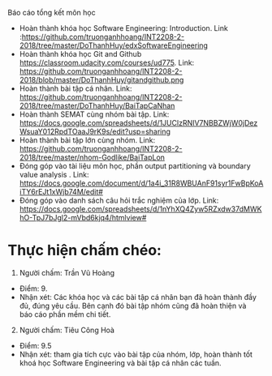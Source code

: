 ﻿Báo cáo tổng kết môn học

- Hoàn thành khóa học Software Engineering: Introduction. Link :https://github.com/truonganhhoang/INT2208-2-2018/tree/master/DoThanhHuy/edxSoftwareEngineering
- Hoàn thành khóa học Git and Github https://classroom.udacity.com/courses/ud775. Link: https://github.com/truonganhhoang/INT2208-2-2018/blob/master/DoThanhHuy/gitandgithub.png
- Hoàn thành bài tập cá nhân. Link: https://github.com/truonganhhoang/INT2208-2-2018/tree/master/DoThanhHuy/BaiTapCaNhan
- Hoàn thành SEMAT cùng nhóm bài tập. Link: https://docs.google.com/spreadsheets/d/1JUClzRNIV7NBBZWjW0jDezWsuaY012RpdTOaaJ9rK9s/edit?usp=sharing
- Hoàn thành bài tập lớn cùng nhóm. Link: https://github.com/truonganhhoang/INT2208-2-2018/tree/master/nhom-Godlike/BaiTapLon
- Đóng góp vào tài liệu môn học, phần output partitioning và boundary value analysis . Link: https://docs.google.com/document/d/1a4i_31R8WBUAnF91syr1FwBpKoAiTY6rEJt1xWjb74M/edit#
- Đóng góp vào danh sách câu hỏi trắc nghiệm của lớp. Link: https://docs.google.com/spreadsheets/d/1nYhXQ4Zyw5RZxdw37dMWKhO-TpJ7bJgl2-mVbd6kjq4/htmlview#

# Thực hiện chấm chéo:
 1. Người chấm: Trần Vũ Hoàng
 * Điểm: 9.
 * Nhận xét: Các khóa học và các bài tập cá nhân bạn đã hoàn thành đầy đủ, đúng yêu cầu. Bên cạnh đó bài tập nhóm cũng đã hoàn thiện và      báo cáo phần mềm chi tiết.
2. Người chấm: Tiêu Công Hoà 
 - Điểm: 9.5
 - Nhận xét: tham gia tích cực vào bài tập của nhóm, lớp, hoàn thành tốt khoá học Software Engineering và bài tập cá nhân các tuần.
